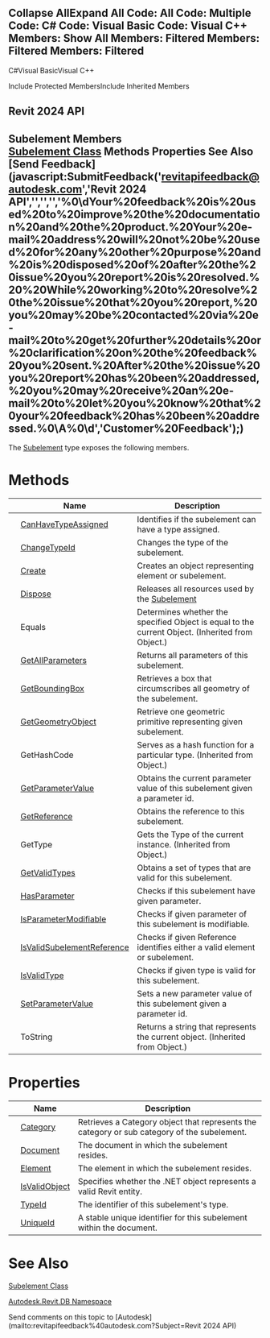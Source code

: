 ﻿

Collapse AllExpand All Code: All Code: Multiple Code: C# Code: Visual Basic Code: Visual C++  Members: Show All Members: Filtered Members: Filtered Members: Filtered   
---  
  
C#Visual BasicVisual C++

Include Protected MembersInclude Inherited Members

Revit 2024 API  
---  
Subelement Members  
[Subelement Class](2d15bb45-70af-5f84-e899-322742591251.md) Methods Properties See Also [Send Feedback](javascript:SubmitFeedback\('revitapifeedback@autodesk.com','Revit 2024 API','','','','%0\\dYour%20feedback%20is%20used%20to%20improve%20the%20documentation%20and%20the%20product.%20Your%20e-mail%20address%20will%20not%20be%20used%20for%20any%20other%20purpose%20and%20is%20disposed%20of%20after%20the%20issue%20you%20report%20is%20resolved.%20%20While%20working%20to%20resolve%20the%20issue%20that%20you%20report,%20you%20may%20be%20contacted%20via%20e-mail%20to%20get%20further%20details%20or%20clarification%20on%20the%20feedback%20you%20sent.%20After%20the%20issue%20you%20report%20has%20been%20addressed,%20you%20may%20receive%20an%20e-mail%20to%20let%20you%20know%20that%20your%20feedback%20has%20been%20addressed.%0\\A%0\\d','Customer%20Feedback'\);)  
---  
  
The [Subelement](2d15bb45-70af-5f84-e899-322742591251.md) type exposes the following members.

# Methods

|  | Name | Description |
| --- | --- | --- |
|  | [CanHaveTypeAssigned](dec0c104-7808-4f07-9eb4-c9247cc3a65a.md) | Identifies if the subelement can have a type assigned. |
|  | [ChangeTypeId](4d8ab108-1a74-c4c9-1d84-ef323d246fe1.md) | Changes the type of the subelement. |
|  | [Create](2df166ab-238b-1690-bd3e-2033778b9542.md) | Creates an object representing element or subelement. |
|  | [Dispose](4e7a26fc-f9ec-e77b-cfdf-0f2c009bfb50.md) | Releases all resources used by the [Subelement](2d15bb45-70af-5f84-e899-322742591251.md) |
|  | Equals | Determines whether the specified Object is equal to the current Object. (Inherited from Object.) |
|  | [GetAllParameters](f7ee81cc-3a1c-08c8-b495-c562968010cd.md) | Returns all parameters of this subelement. |
|  | [GetBoundingBox](32e76eb1-e305-ead5-0b3b-9eb15891c957.md) | Retrieves a box that circumscribes all geometry of the subelement. |
|  | [GetGeometryObject](be23471b-e6ba-472f-f960-06d7e3dce56a.md) | Retrieve one geometric primitive representing given subelement. |
|  | GetHashCode | Serves as a hash function for a particular type.  (Inherited from Object.) |
|  | [GetParameterValue](c1af0433-3e94-6e40-429b-ad77aaeaff73.md) | Obtains the current parameter value of this subelement given a parameter id. |
|  | [GetReference](62e0779b-25c1-b83a-0a13-ed2bf9cececc.md) | Obtains the reference to this subelement. |
|  | GetType | Gets the Type of the current instance. (Inherited from Object.) |
|  | [GetValidTypes](e39919d5-4bca-bdf4-4e24-c73e03cf147a.md) | Obtains a set of types that are valid for this subelement. |
|  | [HasParameter](5725cdbe-5482-b403-f72f-936443e50e83.md) | Checks if this subelement have given parameter. |
|  | [IsParameterModifiable](82d6f753-6e14-3bd1-1fb2-caa284bf4686.md) | Checks if given parameter of this subelement is modifiable. |
|  | [IsValidSubelementReference](89deea46-e7ab-6e7a-a363-665a2eb4b012.md) | Checks if given Reference identifies either a valid element or subelement. |
|  | [IsValidType](b9ab1dbf-2b7b-398a-6682-e2cce94e4352.md) | Checks if given type is valid for this subelement. |
|  | [SetParameterValue](b391bde2-d940-c022-8ab0-a86c7a083b64.md) | Sets a new parameter value of this subelement given a parameter id. |
|  | ToString | Returns a string that represents the current object. (Inherited from Object.) |
  
# Properties

|  | Name | Description |
| --- | --- | --- |
|  | [Category](0b0c9dba-f5ce-b20d-f883-5ef39bb4a6a5.md) | Retrieves a Category object that represents the category or sub category of the subelement. |
|  | [Document](5606267f-30e4-bd6c-8e06-43ad1f495585.md) | The document in which the subelement resides. |
|  | [Element](507946d2-87d1-ccc4-d174-7f5e789ceadd.md) | The element in which the subelement resides. |
|  | [IsValidObject](d1cfc136-56e5-614b-8d23-6b5ef2c7c874.md) | Specifies whether the .NET object represents a valid Revit entity. |
|  | [TypeId](3480a4eb-8b80-c694-6a9b-9c5559cac920.md) | The identifier of this subelement's type. |
|  | [UniqueId](2dd5798c-a4cd-edf1-b8c3-52f6cfc7e186.md) | A stable unique identifier for this subelement within the document. |
  
# See Also

[Subelement Class](2d15bb45-70af-5f84-e899-322742591251.md)

[Autodesk.Revit.DB Namespace](87546ba7-461b-c646-cbb1-2cb8f5bff8b2.md)

Send comments on this topic to [Autodesk](mailto:revitapifeedback%40autodesk.com?Subject=Revit 2024 API)